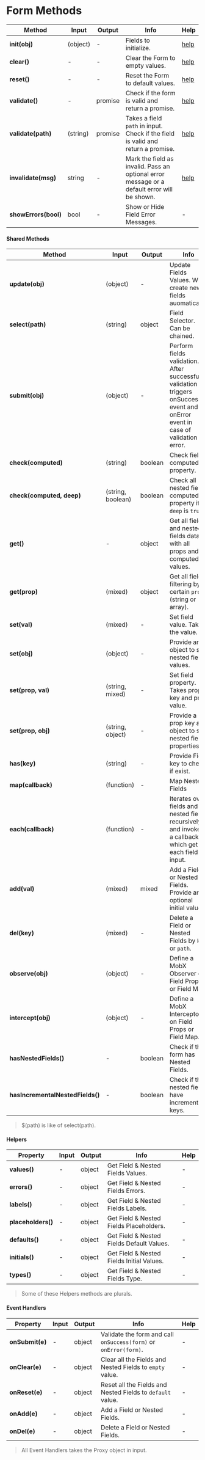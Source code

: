 # Form Methods

| Method | Input | Output | Info | Help |
|---|---|---|---|---|
| **init(obj)** | (object) | - | Fields to initialize. | [help](../actions/form.md#re-initialize-all-fields) |
| **clear()** | - | - | Clear the Form to empty values. | [help](../actions/shared.md#clear--reset-form-or-fields) |
| **reset()** | - | - | Reset the Form to default values. | [help](../actions/shared.md#clear--reset-form-or-fields) |
| **validate()** | - | promise | Check if the form is valid and return a promise. | [help](../actions/form.md#validate-the-form) |
| **validate(path)** | (string) | promise | Takes a field `path` in input. Check if the field is valid and return a promise. | [help](../actions/form.md#validate-the-form) |
| **invalidate(msg)** | string | - | Mark the field as invalid. Pass an optional error message or a default error will be shown. | [help](../actions/shared.md#invalidate-the-form-or-a-single-field) |
| **showErrors(bool)** | bool | - | Show or Hide Field Error Messages. | - |

#### Shared Methods

| Method | Input | Output | Info | Help |
|---|---|---|---|---|
| **update(obj)** | (object) | - | Update Fields Values. Will create new fields auomatically. | - |
| **select(path)** | (string) | object | Field Selector. Can be chained. | - |
| **submit(obj)** | (object) | - | Perform fields validation. After successful validation triggers onSuccess event and onError event in case of validation error. | - |
| **check(computed)** | (string) | boolean | Check field computed property. | - |
| **check(computed, deep)** | (string, boolean) | boolean | Check all nested fields computed property if `deep` is `true` | - |
| **get()** | - | object | Get all field and nested fields data with all props and computed values. | - |
| **get(prop)** | (mixed) | object | Get all field filtering by certain `props` (string or array). | - |
| **set(val)** | (mixed) | - | Set field value. Takes the value. | - |
| **set(obj)** | (object) | - | Provide an object to set nested fields values. | - |
| **set(prop, val)** | (string, mixed) | - | Set field property. Takes prop key and prop value. | - |
| **set(prop, obj)** | (string, object) | - | Provide a prop key and object to set nested fields properties. | - |
| **has(key)** | (string) | - | Provide Field key to check if exist. | - |
| **map(callback)** | (function) | - | Map Nested Fields | - |
| **each(callback)** | (function) | - | Iterates over fields and nested fields recursively and invokes a callback which get each field in input. | - |
| **add(val)** | (mixed) | mixed | Add a Field or Nested Fields. Provide an optional initial value. | - |
| **del(key)** | (mixed) | - | Delete a Field or Nested Fields by `key` or `path`. | - |
| **observe(obj)** | (object) | - | Define a MobX Observer on Field Props or Field Map. | - |
| **intercept(obj)** | (object) | - | Define a MobX Interceptor on Field Props or Field Map. | - |
| **hasNestedFields()** | - | boolean | Check if the form has Nested Fields. | - |
| **hasIncrementalNestedFields()** | - | boolean | Check if the nested fields have incremental keys. | - |

> $(path) is like of select(path).

#### Helpers

| Property | Input | Output | Info | Help |
|---|---|---|---|---|
| **values()** | - | object | Get Field & Nested Fields Values. | - |
| **errors()** | - | object | Get Field & Nested Fields Errors. | - |
| **labels()** | - | object | Get Field & Nested Fields Labels. | - |
| **placeholders()** | - | object | Get Field & Nested Fields Placeholders. | - |
| **defaults()** | - | object | Get Field & Nested Fields Default Values. | - |
| **initials()** | - | object | Get Field & Nested Fields Initial Values. | - |
| **types()** | - | object | Get Field & Nested Fields Type. | - |

> Some of these Helpers methods are plurals.

#### Event Handlers

| Property | Input | Output | Info | Help |
|---|---|---|---|---|
| **onSubmit(e)** | - | object | Validate the form and call `onSuccess(form)` or `onError(form)`. | - |
| **onClear(e)** | - | object | Clear all the Fields and Nested Fields to `empty` value. | - |
| **onReset(e)** | - | object | Reset all the Fields and Nested Fields to `default` value. | - |
| **onAdd(e)** | - | object | Add a Field or Nested Fields. | - |
| **onDel(e)** | - | object | Delete a Field or Nested Fields. | - |

> All Event Handlers takes the Proxy object in input.
